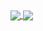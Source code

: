 <a href="https://github.com/anuraghazra/github-readme-stats">
  <img align="center" src="https://github-readme-stats-git-master-victorv.vercel.app/api?username=victorv&count_private=true&show_icons=true&include_all_commits=true&hide_border=true&hide_title=true&theme=transparent&rank_icon=github&"
    />
</a>
<a href="https://github.com/anuraghazra/github-readme-stats">
  <img align="center" src="https://github-readme-stats-git-master-victorv.vercel.app/api/top-langs/?username=victorv&langs_count=5&hide_title=true&hide_border=true"/>
</a>
